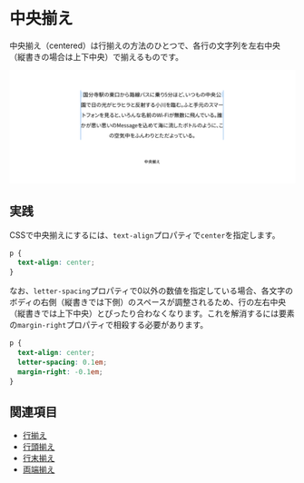 # 中央揃え

中央揃え（centered）は行揃えの方法のひとつで、各行の文字列を左右中央（縦書きの場合は上下中央）で揃えるものです。

![中央揃え](../images/centered.png)

## 実践

CSSで中央揃えにするには、`text-align`プロパティで`center`を指定します。

```css
p {
  text-align: center;
}
```

なお、`letter-spacing`プロパティで0以外の数値を指定している場合、各文字のボディの右側（縦書きでは下側）のスペースが調整されるため、行の左右中央（縦書きでは上下中央）とぴったり合わなくなります。これを解消するには要素の`margin-right`プロパティで相殺する必要があります。

```css
p {
  text-align: center;
  letter-spacing: 0.1em;
  margin-right: -0.1em;
}
```

## 関連項目

- [行揃え](./text-alignment.md)
- [行頭揃え](./flush-left.md)
- [行末揃え](./flush-right.md)
- [両端揃え](./justified.md)
